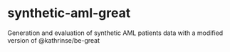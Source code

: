 # synthetic-aml-great
Generation and evaluation of synthetic AML patients data with a modified version of @kathrinse/be-great
